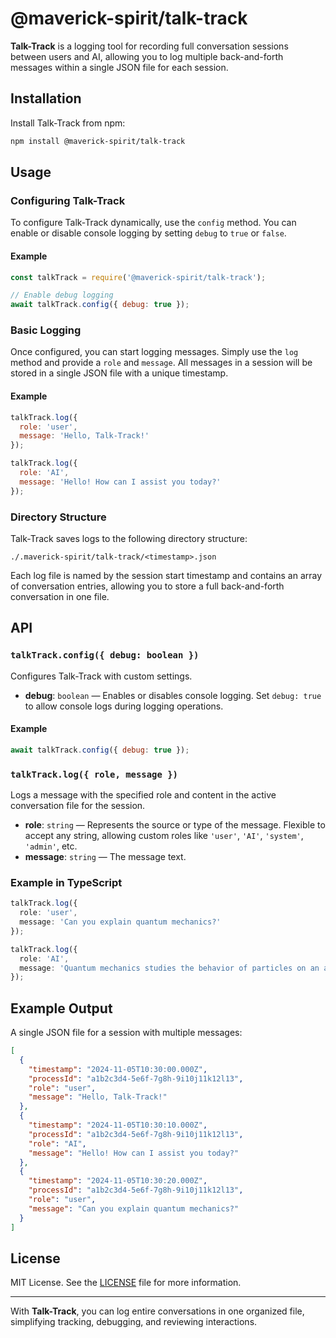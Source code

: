 # @maverick-spirit/talk-track

**Talk-Track** is a logging tool for recording full conversation sessions between users and AI, allowing you to log multiple back-and-forth messages within a single JSON file for each session.

## Installation

Install Talk-Track from npm:

```bash
npm install @maverick-spirit/talk-track
```

## Usage

### Configuring Talk-Track

To configure Talk-Track dynamically, use the `config` method. You can enable or disable console logging by setting `debug` to `true` or `false`.

#### Example

```javascript
const talkTrack = require('@maverick-spirit/talk-track');

// Enable debug logging
await talkTrack.config({ debug: true });
```

### Basic Logging

Once configured, you can start logging messages. Simply use the `log` method and provide a `role` and `message`. All messages in a session will be stored in a single JSON file with a unique timestamp.

#### Example

```javascript
talkTrack.log({
  role: 'user',
  message: 'Hello, Talk-Track!'
});

talkTrack.log({
  role: 'AI',
  message: 'Hello! How can I assist you today?'
});
```

### Directory Structure

Talk-Track saves logs to the following directory structure:

```
./.maverick-spirit/talk-track/<timestamp>.json
```

Each log file is named by the session start timestamp and contains an array of conversation entries, allowing you to store a full back-and-forth conversation in one file.

## API

### `talkTrack.config({ debug: boolean })`

Configures Talk-Track with custom settings.

- **debug**: `boolean` — Enables or disables console logging. Set `debug: true` to allow console logs during logging operations.

#### Example

```javascript
await talkTrack.config({ debug: true });
```

### `talkTrack.log({ role, message })`

Logs a message with the specified role and content in the active conversation file for the session.

- **role**: `string` — Represents the source or type of the message. Flexible to accept any string, allowing custom roles like `'user'`, `'AI'`, `'system'`, `'admin'`, etc.
- **message**: `string` — The message text.

### Example in TypeScript

```typescript
talkTrack.log({
  role: 'user',
  message: 'Can you explain quantum mechanics?'
});

talkTrack.log({
  role: 'AI',
  message: 'Quantum mechanics studies the behavior of particles on an atomic level...'
});
```

## Example Output

A single JSON file for a session with multiple messages:

```json
[
  {
    "timestamp": "2024-11-05T10:30:00.000Z",
    "processId": "a1b2c3d4-5e6f-7g8h-9i10j11k12l13",
    "role": "user",
    "message": "Hello, Talk-Track!"
  },
  {
    "timestamp": "2024-11-05T10:30:10.000Z",
    "processId": "a1b2c3d4-5e6f-7g8h-9i10j11k12l13",
    "role": "AI",
    "message": "Hello! How can I assist you today?"
  },
  {
    "timestamp": "2024-11-05T10:30:20.000Z",
    "processId": "a1b2c3d4-5e6f-7g8h-9i10j11k12l13",
    "role": "user",
    "message": "Can you explain quantum mechanics?"
  }
]
```

## License

MIT License. See the [LICENSE](./LICENSE) file for more information.

---

With **Talk-Track**, you can log entire conversations in one organized file, simplifying tracking, debugging, and reviewing interactions.